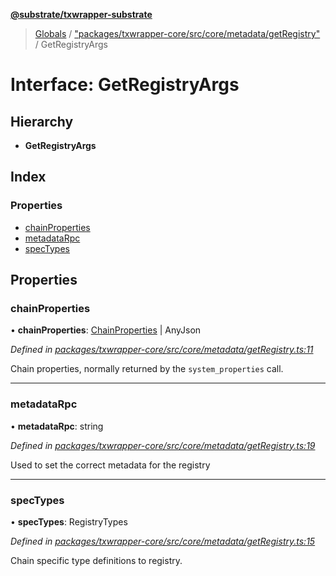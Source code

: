 **[@substrate/txwrapper-substrate](../README.md)**

> [Globals](../globals.md) / ["packages/txwrapper-core/src/core/metadata/getRegistry"](../modules/_packages_txwrapper_core_src_core_metadata_getregistry_.md) / GetRegistryArgs

# Interface: GetRegistryArgs

## Hierarchy

* **GetRegistryArgs**

## Index

### Properties

* [chainProperties](_packages_txwrapper_core_src_core_metadata_getregistry_.getregistryargs.md#chainproperties)
* [metadataRpc](_packages_txwrapper_core_src_core_metadata_getregistry_.getregistryargs.md#metadatarpc)
* [specTypes](_packages_txwrapper_core_src_core_metadata_getregistry_.getregistryargs.md#spectypes)

## Properties

### chainProperties

•  **chainProperties**: [ChainProperties](_packages_txwrapper_core_src_types_codec_.chainproperties.md) \| AnyJson

*Defined in [packages/txwrapper-core/src/core/metadata/getRegistry.ts:11](https://github.com/paritytech/txwrapper-core/blob/e071077/packages/txwrapper-core/src/core/metadata/getRegistry.ts#L11)*

Chain properties, normally returned by the `system_properties` call.

___

### metadataRpc

•  **metadataRpc**: string

*Defined in [packages/txwrapper-core/src/core/metadata/getRegistry.ts:19](https://github.com/paritytech/txwrapper-core/blob/e071077/packages/txwrapper-core/src/core/metadata/getRegistry.ts#L19)*

Used to set the correct metadata for the registry

___

### specTypes

•  **specTypes**: RegistryTypes

*Defined in [packages/txwrapper-core/src/core/metadata/getRegistry.ts:15](https://github.com/paritytech/txwrapper-core/blob/e071077/packages/txwrapper-core/src/core/metadata/getRegistry.ts#L15)*

Chain specific type definitions to registry.
